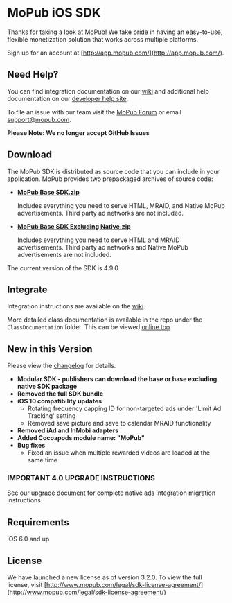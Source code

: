 # MoPub iOS SDK

Thanks for taking a look at MoPub! We take pride in having an easy-to-use, flexible monetization solution that works across multiple platforms.

Sign up for an account at [http://app.mopub.com/](http://app.mopub.com/).

## Need Help?

You can find integration documentation on our [wiki](https://github.com/mopub/mopub-ios-sdk/wiki/Getting-Started) and additional help documentation on our [developer help site](http://dev.twitter.com/mopub).

To file an issue with our team visit the [MoPub Forum](https://twittercommunity.com/c/fabric/mopub) or email [support@mopub.com](mailto:support@mopub.com).

**Please Note: We no longer accept GitHub Issues**

## Download

The MoPub SDK is distributed as source code that you can include in your application.  MoPub provides two prepackaged archives of source code:

- **[MoPub Base SDK.zip](http://bit.ly/2bH8ObO)**

  Includes everything you need to serve HTML, MRAID, and Native MoPub advertisements.  Third party ad networks are not included.
  
- **[MoPub Base SDK Excluding Native.zip](http://bit.ly/2bCCgRw)**

  Includes everything you need to serve HTML and MRAID advertisements.  Third party ad networks and Native MoPub advertisements are not included.

The current version of the SDK is 4.9.0

## Integrate

Integration instructions are available on the [wiki](https://github.com/mopub/mopub-ios-sdk/wiki/Getting-Started).

More detailed class documentation is available in the repo under the `ClassDocumentation` folder.  This can be viewed [online too](http://htmlpreview.github.com/?https://github.com/mopub/mopub-ios-sdk/blob/master/ClassDocumentation/index.html).

## New in this Version

Please view the [changelog](https://github.com/mopub/mopub-ios-sdk/blob/master/CHANGELOG.md) for details.

- **Modular SDK - publishers can download the base or base excluding native SDK package**
- **Removed the full SDK bundle**
- **iOS 10 compatibility updates**
	- Rotating frequency capping ID for non-targeted ads under 'Limit Ad Tracking' setting
	- Removed save picture and save to calendar MRAID functionality
- **Removed iAd and InMobi adapters**
- **Added Cocoapods module name: "MoPub"**
- **Bug fixes**
  - Fixed an issue when multiple rewarded videos are loaded at the same time


### IMPORTANT 4.0 UPGRADE INSTRUCTIONS

See our [upgrade document](https://github.com/mopub/mopub-ios-sdk/wiki/Upgrading-Native-Ads-Integration-to-4.0) for complete native ads integration migration instructions.


## Requirements

iOS 6.0 and up

## License

We have launched a new license as of version 3.2.0. To view the full license, visit [http://www.mopub.com/legal/sdk-license-agreement/](http://www.mopub.com/legal/sdk-license-agreement/)
